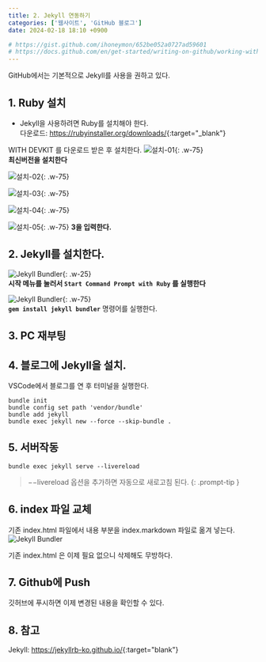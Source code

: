 ```yaml
---
title: 2. Jekyll 연동하기
categories: ['웹사이트', 'GitHub 블로그']
date: 2024-02-18 18:10 +0900

# https://gist.github.com/ihoneymon/652be052a0727ad59601
# https://docs.github.com/en/get-started/writing-on-github/working-with-advanced-formatting/creating-and-highlighting-code-blocks#syntax-highlighting
---
```




GitHub에서는 기본적으로 Jekyll를 사용을 권하고 있다.<br />


## 1. Ruby 설치
- Jekyll을 사용하려면 Ruby를 설치해야 한다.   
다운로드: <https://rubyinstaller.org/downloads/>{:target="_blank"}

WITH DEVKIT 를 다운로드 받은 후 설치한다.
![설치-01](/imgs/websites/github-blog/jekyll-link/01.png){: .w-75}   
__최신버전을 설치한다__

![설치-02](/imgs/websites/github-blog/jekyll-link/02.png){: .w-75}

![설치-03](/imgs/websites/github-blog/jekyll-link/03.png){: .w-75}

![설치-04](/imgs/websites/github-blog/jekyll-link/04.png){: .w-75}

![설치-05](/imgs/websites/github-blog/jekyll-link/05.png){: .w-75}
__3을 입력한다.__


## 2. Jekyll를 설치한다.
![Jekyll Bundler](/imgs/websites/github-blog/jekyll-link/06.png){: .w-25}   
__시작 메뉴를 눌러서 `Start Command Prompt with Ruby` 를 실행한다__

![Jekyll Bundler](/imgs/websites/github-blog/jekyll-link/07.png){: .w-75}<br />
__`gem install jekyll bundler`__ 명령어를 실행한다.

## 3. PC 재부팅

## 4. 블로그에 Jekyll을 설치.
VSCode에서 블로그를 연 후 터미널을 실행한다.
```console
bundle init
bundle config set path 'vendor/bundle'
bundle add jekyll
bundle exec jekyll new --force --skip-bundle .
```

## 5. 서버작동
```console
bundle exec jekyll serve --livereload
```
> &minus;&minus;livereload 옵션을 추가하면 자동으로 새로고침 된다.
{: .prompt-tip }


## 6. index 파일 교체
기존 index.html 파일에서 내용 부분을 index.markdown 파일로 옮겨 넣는다.
![Jekyll Bundler](/imgs/websites/github-blog/jekyll-link/08.png)

기존 index.html 은 이제 필요 없으니 삭제해도 무방하다.

## 7. Github에 Push
깃허브에 푸시하면 이제 변경된 내용을 확인할 수 있다.

## 8. 참고
Jekyll: <https://jekyllrb-ko.github.io/>{:target="blank"}
